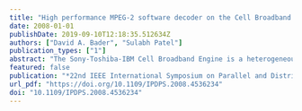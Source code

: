```yaml
---
title: "High performance MPEG-2 software decoder on the Cell Broadband Engine"
date: 2008-01-01
publishDate: 2019-09-10T12:18:35.512634Z
authors: ["David A. Bader", "Sulabh Patel"]
publication_types: ["1"]
abstract: "The Sony-Toshiba-IBM Cell Broadband Engine is a heterogeneous multicore architecture that consists of a traditional microprocessor (PPE) with eight SIMD co-processing units (SPEs) integrated on-chip. While the Cell/B.E. processor is designed with multimedia applications in mind, there are currently no open-source, optimized implementations of such applications available. In this paper, we present the design and implementation behind the creation of an optimized MPEG-2 software decoder for this unique parallel architecture, and demonstrate its performance through an experimental study. This is the first parallelization of an MPEG-2 decoder for a commodity heterogeneous multicore processor such as the IBM Cell/B.E. While Drake et al. have recently parallelized MPEG-2 using Streamlt for a streaming architecture, our algorithm is quite different and is the first to address the new challenges related to the optimization and tuning of a multicore algorithm with DMA transfers and local store memory. Our design and efficient implementation target the architectural features provided by the heterogeneous multicore processor. We give an experimental study on Sony PlayStation 3 and IBM QS20 dual-Cell Blade platforms. For instance, using 16 SPEs on the IBM QS20, our decoder runs 3.088 times faster than a 3.2 GHz Intel Xeon and achieves a speedup of over 10.545 compared with a PPE-only implementation. Our source code is freely- available through SourceForge under the CellBuzz project."
featured: false
publication: "*22nd IEEE International Symposium on Parallel and Distributed Processing, IPDPS 2008, Miami, Florida USA, April 14-18, 2008*"
url_pdf: "https://doi.org/10.1109/IPDPS.2008.4536234"
doi: "10.1109/IPDPS.2008.4536234"
---
```


